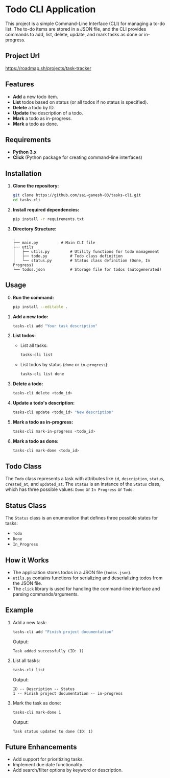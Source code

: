 # Todo CLI Application
This project is a simple Command-Line Interface (CLI) for managing a to-do list. The to-do items are stored in a JSON file, and the CLI provides commands to add, list, delete, update, and mark tasks as done or in-progress.

## Project Url
https://roadmap.sh/projects/task-tracker

## Features

- **Add** a new todo item.
- **List** todos based on status (or all todos if no status is specified).
- **Delete** a todo by ID.
- **Update** the description of a todo.
- **Mark** a todo as in-progress.
- **Mark** a todo as done.
  
## Requirements

- **Python 3.x**
- **Click** (Python package for creating command-line interfaces)

## Installation

1. **Clone the repository:**

   ```bash
   git clone https://github.com/sai-ganesh-03/tasks-cli.git
   cd tasks-cli
   ```

2. **Install required dependencies:**

   ```bash
   pip install -r requirements.txt
   ```

3. **Directory Structure:**

   ```
   .
   ├── main.py          # Main CLI file
   ├── utils
   │   ├── utils.py         # Utility functions for todo management
   │   ├── todo.py          # Todo class definition
   │   └── status.py        # Status class definition (Done, In Progress)
   └── todos.json           # Storage file for todos (autogenerated)
   ```

## Usage
0. **Run the command:**
   ```bash
   pip install --editable .
   ```
1. **Add a new todo:**

   ```bash
   tasks-cli add "Your task description"
   ```

2. **List todos:**

   - List all tasks:
     ```bash
     tasks-cli list
     ```

   - List todos by status (`done` or `in-progress`):
     ```bash
     tasks-cli list done
     ```

3. **Delete a todo:**

   ```bash
   tasks-cli delete <todo_id>
   ```

4. **Update a todo's description:**

   ```bash
   tasks-cli update <todo_id> "New description"
   ```

5. **Mark a todo as in-progress:**

   ```bash
   tasks-cli mark-in-progress <todo_id>
   ```

6. **Mark a todo as done:**

   ```bash
   tasks-cli mark-done <todo_id>
   ```

## Todo Class

The `Todo` class represents a task with attributes like `id`, `description`, `status`, `created_at`, and `updated_at`. The `status` is an instance of the `Status` class, which has three possible values: `Done` or `In Progress` or `Todo`.

## Status Class

The `Status` class is an enumeration that defines three possible states for tasks:
- `Todo`
- `Done`
- `In_Progress`

## How it Works

- The application stores todos in a JSON file (`todos.json`).
- `utils.py` contains functions for serializing and deserializing todos from the JSON file.
- The `click` library is used for handling the command-line interface and parsing commands/arguments.

## Example

1. Add a new task:

   ```bash
   tasks-cli add "Finish project documentation"
   ```

   Output:
   ```
   Task added successfully (ID: 1)
   ```

2. List all tasks:

   ```bash
   tasks-cli list
   ```

   Output:
   ```
   ID -- Description -- Status 
   1 -- Finish project documentation -- in-progress 
   ```

3. Mark the task as done:

   ```bash
   tasks-cli mark-done 1
   ```

   Output:
   ```
   Task status updated to done (ID: 1)
   ```

## Future Enhancements

- Add support for prioritizing tasks.
- Implement due date functionality.
- Add search/filter options by keyword or description.
